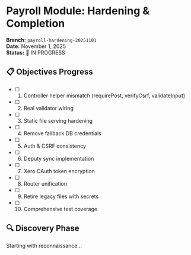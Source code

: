 # Payroll Module: Hardening & Completion

**Branch:** `payroll-hardening-20251101`  
**Date:** November 1, 2025  
**Status:** 🚧 IN PROGRESS

## 📋 Objectives Progress

- [ ] 1. Controller helper mismatch (requirePost, verifyCsrf, validateInput)
- [ ] 2. Real validator wiring
- [ ] 3. Static file serving hardening
- [ ] 4. Remove fallback DB credentials
- [ ] 5. Auth & CSRF consistency
- [ ] 6. Deputy sync implementation
- [ ] 7. Xero OAuth token encryption
- [ ] 8. Router unification
- [ ] 9. Retire legacy files with secrets
- [ ] 10. Comprehensive test coverage

## 🔍 Discovery Phase

Starting with reconnaissance...

